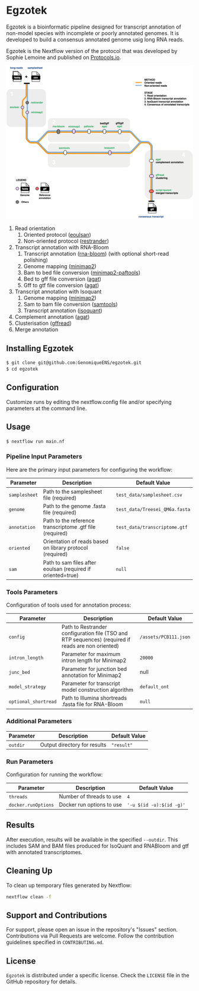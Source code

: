 # Egzotek
Egzotek is a bioinformatic pipeline designed for transcript annotation of non-model species with incomplete or poorly annotated genomes. It is developed to build a consensus annotated genome usig long RNA reads.

Egzotek is the Nextflow version of the protocol that was developed by Sophie Lemoine and published on [Protocols.io](https://doi.org/10.17504/protocols.io.36wgqd5qyvk5/v1).

![transcriptannotation_wf](https://github.com/GenomiqueENS/egzotek/blob/dev/transcript_annotation_wf.png)

1. Read orientation
   1. Oriented protocol ([eoulsan](https://github.com/GenomiqueENS/eoulsan))
   2. Non-oriented protocol ([restrander](https://github.com/mritchielab/restrander))
3. Transcript annotation with RNA-Bloom
   1. Transcript annotation ([rna-bloom](https://github.com/bcgsc/RNA-Bloom)) (with optional short-read polishing)
   2. Genome mapping ([minimap2](https://github.com/lh3/minimap2))
   3. Bam to bed file conversion ([minimap2-paftools](https://github.com/lh3/minimap2))
   4. Bed to gff file conversion ([agat](https://github.com/NBISweden/AGAT))
   5. Gff to gtf file conversion ([agat](https://github.com/NBISweden/AGAT))
4. Transcript annotation with Isoquant
   1. Genome mapping ([minimap2](https://github.com/lh3/minimap2))
   2. Sam to bam file conversion ([samtools](https://github.com/samtools/samtools))
   3. Transcript annotation ([isoquant](https://github.com/ablab/IsoQuant))
5. Complement annotation ([agat](https://github.com/NBISweden/AGAT))
6. Clusterisation ([gffread](https://github.com/gpertea/gffread))
7. Merge annotation

## Installing Egzotek
```bash
$ git clone git@github.com:GenomiqueENS/egzotek.git
$ cd egzotek
```
## Configuration
Customize runs by editing the nextflow.config file and/or specifying parameters at the command line.

## Usage
```bash
$ nextflow run main.nf
```

### Pipeline Input Parameters

Here are the primary input parameters for configuring the workflow:

| Parameter          | Description                                                   | Default Value                                 |
|--------------------|---------------------------------------------------------------|-----------------------------------------------|
| `samplesheet`      | Path to the samplesheet file (required)                       | `test_data/samplesheet.csv`                   |
| `genome`           | Path to the genome .fasta file (required)                     | `test_data/Treesei_QM6a.fasta`                |
| `annotation`       | Path to the reference transcriptome .gtf file (required)      | `test_data/transcriptome.gtf`                 |
| `oriented`         | Orientation of reads based on library protocol (required)     | `false`                                       |
| `sam`              | Path to sam files after eoulsan (required if oriented=true)   | `null`                                        |

### Tools Parameters

Configuration of tools used for annotation process:

| Parameter            | Description                                                   | Default Value                                 |
|----------------------|---------------------------------------------------------------|-----------------------------------------------|
| `config`             | Path to Restrander configuration file (TSO and RTP sequences) (required if reads are non oriented)    | `/assets/PCB111.json`   |
| `intron_length`      | Parameter for maximum intron length for Minimap2              | `20000`                                       |
| `junc_bed`           | Parameter for junction bed annotation for Minimap2            | null                                          |
| `model_strategy`     | Parameter for transcript model construction algorithm         | `default_ont`                                 |
| `optional_shortread` | Path to Illumina shortreads .fasta file for RNA-Bloom         | `null`                                        |

### Additional Parameters

| Parameter          | Description                                                   | Default Value                                 |
|--------------------|---------------------------------------------------------------|-----------------------------------------------|
| `outdir`           | Output directory for results                                  | `"result"`                                    |

### Run Parameters

Configuration for running the workflow:

| Parameter           | Description                        | Default Value             |
|---------------------|------------------------------------|---------------------------|
| `threads`           | Number of threads to use           | `4`                       |
| `docker.runOptions` | Docker run options to use          | `'-u $(id -u):$(id -g)'`  |


## Results

After execution, results will be available in the specified `--outdir`. This includes SAM and BAM files produced for IsoQuant and RNABloom and gtf with annotated transcriptomes.

## Cleaning Up

To clean up temporary files generated by Nextflow:

```bash
nextflow clean -f
```

## Support and Contributions

For support, please open an issue in the repository's "Issues" section. Contributions via Pull Requests are welcome. Follow the contribution guidelines specified in `CONTRIBUTING.md`.

## License

`Egzotek` is distributed under a specific license. Check the `LICENSE` file in the GitHub repository for details.
